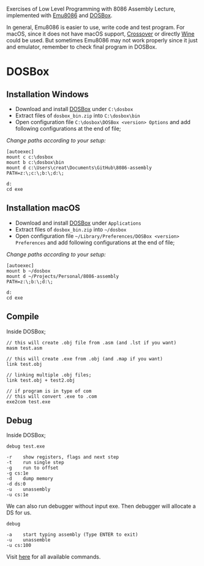 Exercises of Low Level Programming with 8086 Assembly Lecture, implemented with [Emu8086](https://emu8086-microprocessor-emulator.en.softonic.com/) and [DOSBox](https://www.dosbox.com/).

In general, Emu8086 is easier to use, write code and test program. For macOS, since it does not have macOS support, [Crossover](https://www.codeweavers.com/crossover) or directly [Wine](https://www.winehq.org/) could be used. But sometimes Emu8086 may not work properly since it just and emulator, remember to check final program in DOSBox.

# DOSBox

## Installation Windows

- Download and install [DOSBox](https://www.dosbox.com/) under `C:\dosbox`
- Extract files of `dosbox_bin.zip` into `C:\dosbox\bin`
- Open configuration file `C:\dosbox\DOSBox <version> Options` and add following configurations at the end of file;

*Change paths according to your setup:*

    [autoexec]
    mount c c:\dosbox
    mount b c:\dosbox\bin
    mount d c:\Users\creat\Documents\GitHub\8086-assembly
    PATH=z:\;c:\;b:\;d:\;

    d:
    cd exe

## Installation macOS

- Download and install [DOSBox](https://www.dosbox.com/) under `Applications`
- Extract files of `dosbox_bin.zip` into `~/dosbox`
- Open configuration file `~/Library/Preferences/DOSBox <version> Preferences` and add following configurations at the end of file;

*Change paths according to your setup:*

    [autoexec]
    mount b ~/dosbox
    mount d ~/Projects/Personal/8086-assembly
    PATH=z:\;b:\;d:\;

    d:
    cd exe

## Compile
Inside DOSBox;

    // this will create .obj file from .asm (and .lst if you want)
    masm test.asm
    
    // this will create .exe from .obj (and .map if you want)
    link test.obj

    // linking multiple .obj files;
    link test.obj + test2.obj

    // if program is in type of com
    // this will convert .exe to .com
    exe2com test.exe

## Debug
Inside DOSBox;

    debug test.exe

    -r    show registers, flags and next step
    -t    run single step
    -g    run to offset
    -g cs:1e
    -d    dump memory 
    -d ds:0
    -u    unassembly
    -u cs:1e

We can also run debugger without input exe.
Then debugger will allocate a DS for us.

    debug
    
    -a    start typing assembly (Type ENTER to exit)
    -u    unassemble
    -u cs:100

Visit [here](https://docs.microsoft.com/en-us/previous-versions/tn-archive/cc722863(v=technet.10)?redirectedfrom=MSDN) for all available commands.

